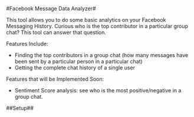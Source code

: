 #Facebook Message Data Analyzer#

This tool allows you to do some basic analytics on your Facebook Messaging History. Curious who is the top contributor in a particular group chat? This tool can answer that question.

Features Include:
* Finding the top contributors in a group chat (how many messages have been sent by a particular person in a particular chat)
* Getting the complete chat history of a single user

Features that will be Implemented Soon:
* Sentiment Score analysis: see who is the most positive/negative in a group chat.

##Setup##
